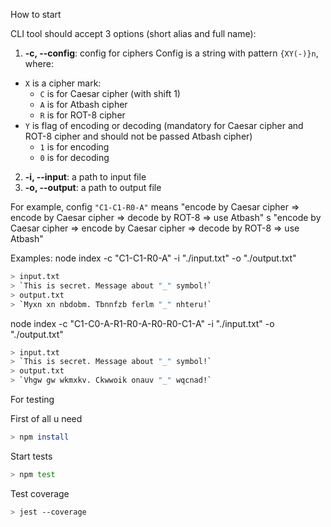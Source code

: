 How to start

CLI tool should accept 3 options (short alias and full name):

1.  **-c, --config**: config for ciphers
Config is a string with pattern `{XY(-)}n`, where:
  * `X` is a cipher mark:
    * `C` is for Caesar cipher (with shift 1)
    * `A` is for Atbash cipher
    * `R` is for ROT-8 cipher
  * `Y` is flag of encoding or decoding (mandatory for Caesar cipher and ROT-8 cipher and should not be passed Atbash cipher)
    * `1` is for encoding
    * `0` is for decoding
2.  **-i, --input**: a path to input file
3.  **-o, --output**: a path to output file

For example, config `"C1-C1-R0-A"` means "encode by Caesar cipher => encode by Caesar cipher => decode by ROT-8 => use Atbash"
s "encode by Caesar cipher => encode by Caesar cipher => decode by ROT-8 => use Atbash"

Examples:
node index -c "C1-C1-R0-A" -i "./input.txt" -o "./output.txt"
```bash
> input.txt
> `This is secret. Message about "_" symbol!`
> output.txt
> `Myxn xn nbdobm. Tbnnfzb ferlm "_" nhteru!`
```

node index -c "C1-C0-A-R1-R0-A-R0-R0-C1-A" -i "./input.txt" -o "./output.txt"
```bash
> input.txt
> `This is secret. Message about "_" symbol!`
> output.txt
> `Vhgw gw wkmxkv. Ckwwoik onauv "_" wqcnad!`
```

For testing

First of all u need
```bash
> npm install
```
Start tests
```bash
> npm test
```
Test coverage
```bash
> jest --coverage
```
